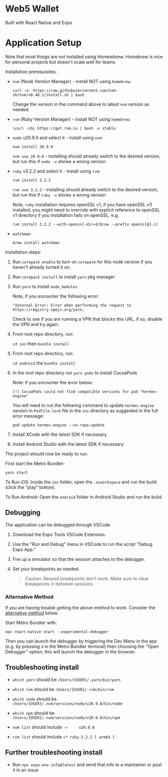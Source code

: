 # Web5 Wallet

Built with React Native and Expo

# Application Setup

Note that most things are not installed using Homewbrew. Homebrew is nice for personal projects but doesn't scale well for teams.

Installation prerequisites:
- `nvm` (Node Version Manager) - install NOT using `homebrew`:

  `curl -o- https://raw.githubusercontent.com/nvm-sh/nvm/v0.40.1/install.sh | bash`

  Change the version in the command above to latest `nvm` version as needed.

- `rvm` (Ruby Version Manager) - install NOT using `homebrew`:

  `\curl -sSL https://get.rvm.io | bash -s stable`

- `node` v20.9.0 and select it - install using `nvm`:

  `nvm install 20.9.0`

  `nvm use 20.9.0` - installing should already switch to the desired version, but run this if `node -v` shows a wrong version

- `ruby` v3.2.2 and select it - install using `rvm`:

  `rvm install 3.2.2`

  `rvm use 3.2.2` - installing should already switch to the desired version, but run this if `ruby -v` shows a wrong version

  Note, `ruby` installation requires openSSL v1, if you have openSSL v3 installed, you might need to override with explicit reference to openSSL v1 directory if you installation fails on openSSL. e.g.

  `rvm install 3.2.2 --with-openssl-dir=$(brew --prefix openssl@1.1)`

- `watchman`

  `brew install watchman`

Installation steps:
1. Run `corepack enable` to turn on `corepack` for this node version if you haven't already turned it on.

1. Run `corepack install` to install `yarn` pkg manager

1. Run `yarn` to install `node_modules`

   Note, if you encounter the following error:

   ```
   "Internal Error: Error when performing the request to https://registry.npmjs.org/yarn;
   ```

   Check to see if you are running a VPN that blocks this URL, if so, disable the VPN and try again.

1. From root repo directory, run:

   `cd ios` then `bundle install`

1. From root repo directory, run:

   `cd android` the `bundle install`

1. In the root repo directory run `yarn pods` to install CocoaPods

   Note: if you encounter the error below:

   ```
   [!] CocoaPods could not find compatible versions for pod "hermes-engine"
   ```

   You will need to run the following command to update `hermes-engine` version in `Podfile.lock` file in the `ios` directory as suggested in the full error message:

   `pod update hermes-engine --no-repo-update`

1. Install XCode with the latest SDK if necessary

1. Install Android Studio with the latest SDK if necessary

The project should now be ready to run.

First start the Metro Bundler:

`yarn start`

To Run iOS: Inside the `ios` folder, open the `.xcworkspace` and run the build (click the "play" button).

To Run Android: Open the `android` folder in Android Studio and run the build.

## Debugging

The application can be debugged through VSCode

1. Download the Expo Tools VSCode Extension.
2. Use the "Run and Debug" menu in VSCode to run the script "Debug Expo App."
3. Fire up a simulator so that the session attaches to the debugger.
4. Set your breakpoints as needed.

   > Caution: Reused breakpoints don't work. Make sure to clear breakpoints in between sessions.

### Alternative Method

If you are having trouble getting the above method to work. Consider the [alternative method](https://reactnative.dev/docs/debugging?js-debugger=new-debugger#opening-the-debugger) below.

Start Metro Bundler with:

`npx react-native start --experimental-debugger`

Then you can launch the debugger by triggering the Dev Menu in the app (e.g. by pressing `d` in the Metro Bundler terminal) then choosing the "Open Debugger" option, this will launch the debugger in the browser.

## Troubleshooting install

- `which yarn` should be `/Users/{USER}/.yarn/bin/yarn`

- `which rvm` should be `/Users/{USER}/.rvm/bin/rvm`

- `which node` should be `/Users/{USER}/.nvm/versions/node/v20.9.0/bin/node`

- `which npm` should be `/Users/{USER}/.nvm/versions/node/v20.9.0/bin/npm`

- `nvm list` should include `->     v20.9.0`

- `rvm list` should include `=* ruby-3.2.2 [ arm64 ]`

## Further troubleshooting install

- Run `npx expo-env-info@latest` and send that info to a maintainer or post it in an issue
